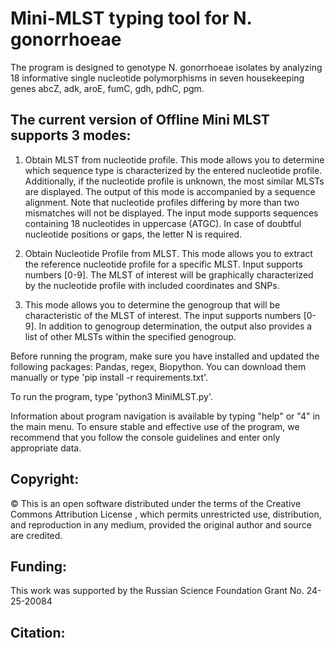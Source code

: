 # Mini-MLST typing tool for N. gonorrhoeae

The program is designed to genotype N. gonorrhoeae isolates by analyzing 18 informative single nucleotide polymorphisms in seven housekeeping genes abcZ, adk, aroE, fumC, gdh, pdhC, pgm.

## The current version of Offline Mini MLST supports 3 modes:

1. Obtain MLST from nucleotide profile. This mode allows you to determine which sequence type is characterized by the entered nucleotide profile. Additionally, if the nucleotide profile is unknown, the most similar MLSTs are displayed. The output of this mode is accompanied by a sequence alignment. Note that nucleotide profiles differing by more than two mismatches will not be displayed. The input mode supports sequences containing 18 nucleotides in uppercase (ATGC). In case of doubtful nucleotide positions or gaps, the letter N is required.

2. Obtain Nucleotide Profile from MLST. This mode allows you to extract the reference nucleotide profile for a specific MLST. Input supports numbers [0-9]. The MLST of interest will be graphically characterized by the nucleotide profile with included coordinates and SNPs.

3. This mode allows you to determine the genogroup that will be characteristic of the MLST of interest. The input supports numbers [0-9]. In addition to genogroup determination, the output also provides a list of other MLSTs within the specified genogroup.

Before running the program, make sure you have installed and updated the following packages: Pandas, regex, Biopython. You can download them manually or type 'pip install -r requirements.txt'.

To run the program, type 'python3 MiniMLST.py'.

Information about program navigation is available by typing "help" or "4" in the main menu. To ensure stable and effective use of the program, we recommend that you follow the console guidelines and enter only appropriate data.

## Copyright:
© This is an open software distributed under the terms of the Creative Commons Attribution License , which permits unrestricted use, distribution, and reproduction in any medium, provided the original author and source are credited.

## Funding:

This work was supported by the Russian Science Foundation Grant No. 24-25-20084

## Citation: 


